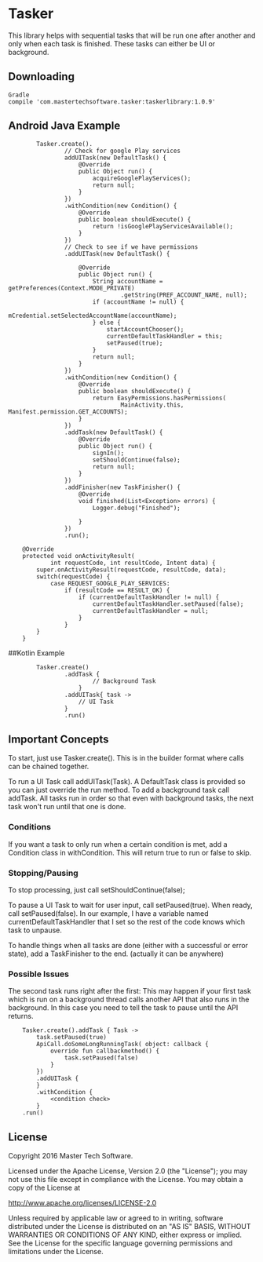 # Tasker
This library helps with sequential tasks that will be run one after another and only when each task is finished. These tasks can either be UI or background. 

## Downloading
``` 
Gradle
compile 'com.mastertechsoftware.tasker:taskerlibrary:1.0.9'
```

## Android Java Example

```
		Tasker.create().
				// Check for google Play services
				addUITask(new DefaultTask() {
					@Override
					public Object run() {
						acquireGooglePlayServices();
						return null;
					}
				})
				.withCondition(new Condition() {
					@Override
					public boolean shouldExecute() {
						return !isGooglePlayServicesAvailable();
					}
				})
				// Check to see if we have permissions
				.addUITask(new DefaultTask() {

					@Override
					public Object run() {
						String accountName = getPreferences(Context.MODE_PRIVATE)
								.getString(PREF_ACCOUNT_NAME, null);
						if (accountName != null) {
							mCredential.setSelectedAccountName(accountName);
						} else {
							startAccountChooser();
							currentDefaultTaskHandler = this;
							setPaused(true);
						}
						return null;
					}
				})
				.withCondition(new Condition() {
					@Override
					public boolean shouldExecute() {
						return EasyPermissions.hasPermissions(
								MainActivity.this, Manifest.permission.GET_ACCOUNTS);
					}
				})
				.addTask(new DefaultTask() {
					@Override
					public Object run() {
						signIn();
						setShouldContinue(false);
						return null;
					}
				})
				.addFinisher(new TaskFinisher() {
					@Override
					void finished(List<Exception> errors) {
						Logger.debug("Finished");

					}
				})
				.run();
				
	@Override
	protected void onActivityResult(
			int requestCode, int resultCode, Intent data) {
		super.onActivityResult(requestCode, resultCode, data);
		switch(requestCode) {
			case REQUEST_GOOGLE_PLAY_SERVICES:
				if (resultCode == RESULT_OK) {
					if (currentDefaultTaskHandler != null) {
						currentDefaultTaskHandler.setPaused(false);
						currentDefaultTaskHandler = null;
					}
				}
		}
	}				

```
##Kotlin Example
```
        Tasker.create()
                .addTask {
                		// Background Task
                    }
                .addUITask{ task ->
                	// UI Task
                }
                .run()
```
## Important Concepts
To start, just use Tasker.create(). This is in the builder format where calls can be chained together.

To run a UI Task call addUITask(Task). A DefaultTask class is provided so you can just override the run method. To add a background task call addTask. All tasks run in order so that even with background tasks, the next task won't run until that one is done.

### Conditions
If you want a task to only run when a certain condition is met, add a Condition class in withCondition. This will return true to run or false to skip.

### Stopping/Pausing
To stop processing, just call setShouldContinue(false); 

To pause a UI Task to wait for user input, call setPaused(true). When ready, call setPaused(false). In our example, I have a variable named currentDefaultTaskHandler that I set so the rest of the code knows which task to unpause.

To handle things when all tasks are done (either with a successful or error state), add a TaskFinisher to the end. (actually it can be anywhere)
### Possible Issues
The second task runs right after the first: This may happen if your first task which is run on a background thread calls another API that also runs in the background. In this case you need to tell the task to pause until the API returns. 

```
	Tasker.create().addTask { Task -> 
		task.setPaused(true)
		ApiCall.doSomeLongRunningTask( object: callback {
			override fun callbackmethod() {
				task.setPaused(false)
			}
		})
		.addUITask {
		}
		.withCondition {
			<condition check>
		}
	.run()
```

## License
Copyright 2016 Master Tech Software.

Licensed under the Apache License, Version 2.0 (the "License");
you may not use this file except in compliance with the License.
You may obtain a copy of the License at

   http://www.apache.org/licenses/LICENSE-2.0

Unless required by applicable law or agreed to in writing, software
distributed under the License is distributed on an "AS IS" BASIS,
WITHOUT WARRANTIES OR CONDITIONS OF ANY KIND, either express or implied.
See the License for the specific language governing permissions and
limitations under the License.